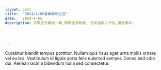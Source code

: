 ```yaml
---
layout: post
title:  "2024/4/05會戰新制公告"
date:   2024-4-05
description: 百場正分最後一戰,回歸正常制度, 但未達前二十名,獎金領半!




---
```


<p class="intro"><span class="dropcap">C</span>urabitur blandit tempus porttitor. Nullam quis risus eget urna mollis ornare vel eu leo. Vestibulum id ligula porta felis euismod semper. Donec sed odio dui. Aenean lacinia bibendum nulla sed consectetur.</p>
